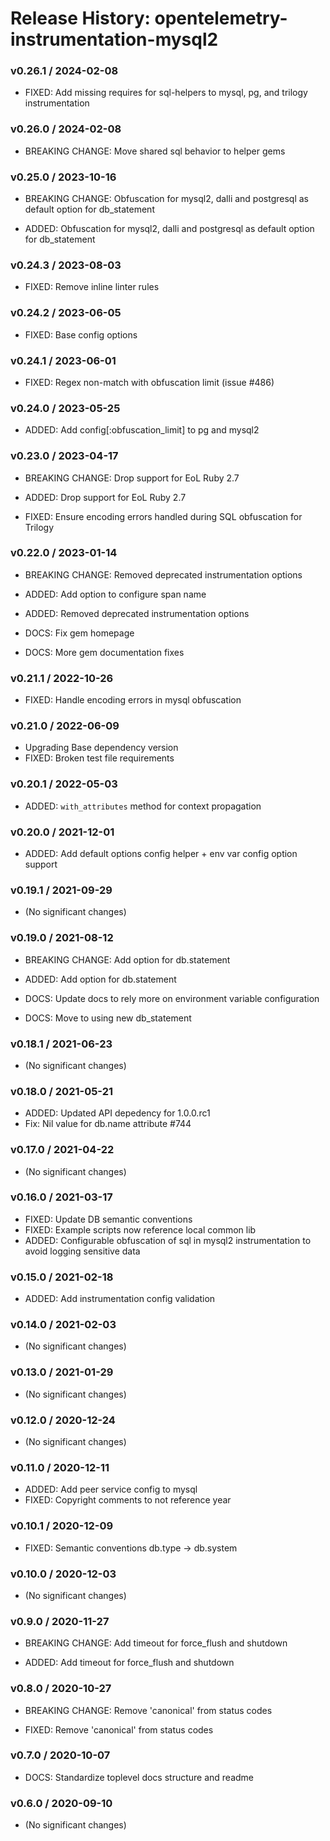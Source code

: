 # Release History: opentelemetry-instrumentation-mysql2

### v0.26.1 / 2024-02-08

* FIXED: Add missing requires for sql-helpers to mysql, pg, and trilogy instrumentation

### v0.26.0 / 2024-02-08

* BREAKING CHANGE: Move shared sql behavior to helper gems


### v0.25.0 / 2023-10-16

* BREAKING CHANGE: Obfuscation for mysql2, dalli and postgresql as default option for db_statement

* ADDED: Obfuscation for mysql2, dalli and postgresql as default option for db_statement

### v0.24.3 / 2023-08-03

* FIXED: Remove inline linter rules

### v0.24.2 / 2023-06-05

* FIXED: Base config options 

### v0.24.1 / 2023-06-01

* FIXED: Regex non-match with obfuscation limit (issue #486)

### v0.24.0 / 2023-05-25

* ADDED: Add config[:obfuscation_limit] to pg and mysql2

### v0.23.0 / 2023-04-17

* BREAKING CHANGE: Drop support for EoL Ruby 2.7

* ADDED: Drop support for EoL Ruby 2.7
* FIXED: Ensure encoding errors handled during SQL obfuscation for Trilogy

### v0.22.0 / 2023-01-14

* BREAKING CHANGE: Removed deprecated instrumentation options

* ADDED: Add option to configure span name
* ADDED: Removed deprecated instrumentation options
* DOCS: Fix gem homepage
* DOCS: More gem documentation fixes

### v0.21.1 / 2022-10-26

* FIXED: Handle encoding errors in mysql obfuscation

### v0.21.0 / 2022-06-09

* Upgrading Base dependency version
* FIXED: Broken test file requirements

### v0.20.1 / 2022-05-03

* ADDED: `with_attributes` method for context propagation

### v0.20.0 / 2021-12-01

* ADDED: Add default options config helper + env var config option support

### v0.19.1 / 2021-09-29

* (No significant changes)

### v0.19.0 / 2021-08-12

* BREAKING CHANGE: Add option for db.statement

* ADDED: Add option for db.statement
* DOCS: Update docs to rely more on environment variable configuration
* DOCS: Move to using new db_statement

### v0.18.1 / 2021-06-23

* (No significant changes)

### v0.18.0 / 2021-05-21

* ADDED: Updated API depedency for 1.0.0.rc1
* Fix: Nil value for db.name attribute #744

### v0.17.0 / 2021-04-22

* (No significant changes)

### v0.16.0 / 2021-03-17

* FIXED: Update DB semantic conventions
* FIXED: Example scripts now reference local common lib
* ADDED: Configurable obfuscation of sql in mysql2 instrumentation to avoid logging sensitive data

### v0.15.0 / 2021-02-18

* ADDED: Add instrumentation config validation

### v0.14.0 / 2021-02-03

* (No significant changes)

### v0.13.0 / 2021-01-29

* (No significant changes)

### v0.12.0 / 2020-12-24

* (No significant changes)

### v0.11.0 / 2020-12-11

* ADDED: Add peer service config to mysql
* FIXED: Copyright comments to not reference year

### v0.10.1 / 2020-12-09

* FIXED: Semantic conventions db.type -> db.system

### v0.10.0 / 2020-12-03

* (No significant changes)

### v0.9.0 / 2020-11-27

* BREAKING CHANGE: Add timeout for force_flush and shutdown

* ADDED: Add timeout for force_flush and shutdown

### v0.8.0 / 2020-10-27

* BREAKING CHANGE: Remove 'canonical' from status codes

* FIXED: Remove 'canonical' from status codes

### v0.7.0 / 2020-10-07

* DOCS: Standardize toplevel docs structure and readme

### v0.6.0 / 2020-09-10

* (No significant changes)
